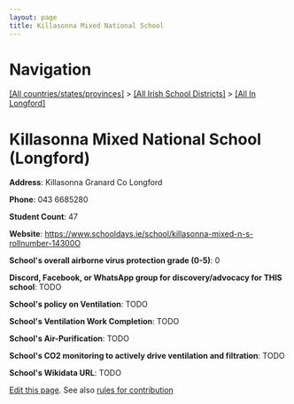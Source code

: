 ```yaml
---
layout: page
title: Killasonna Mixed National School
---
```

# Navigation

[[All countries/states/provinces]](../../..) > [[All Irish School Districts]](../..) > [[All In Longford]](..)

# Killasonna Mixed National School (Longford)

**Address**: Killasonna Granard Co Longford

**Phone**: 043 6685280

**Student Count**: 47

**Website**: <https://www.schooldays.ie/school/killasonna-mixed-n-s-rollnumber-14300O>

**School's overall airborne virus protection grade (0-5)**: 0

**Discord, Facebook, or WhatsApp group for discovery/advocacy for THIS school**: TODO

**School's policy on Ventilation**: TODO

**School's Ventilation Work Completion**: TODO

**School's Air-Purification**: TODO

**School's CO2 monitoring to actively drive ventilation and filtration**: TODO

**School's Wikidata URL**: TODO


[Edit this page](https://github.com/ventilate-schools/Ireland/edit/main/./Longford/Killasonna_Mixed_National_School.md). See also [rules for contribution](../../../contribution-rules/)